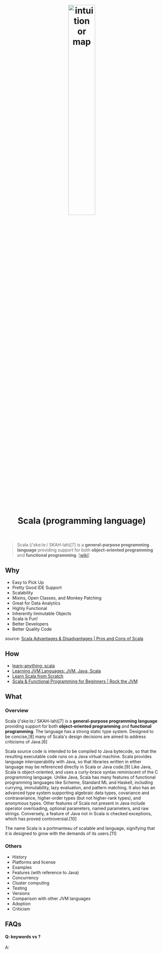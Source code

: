 <h1 align="center">
<br>
	<a href="https://ixorasolution.com/blog/benefits-of-scala-over-other-languages">
  <img src="https://i.imgur.com/uvA3O1n.png" alt="intuition or map" width=42%">
  </a>
  <br><br>
Scala (programming language)   
  <br><br>
</h1>

> Scala (/ˈskɑːlɑː/ SKAH-lah)[7] is a **general-purpose programming language** providing support for both **object-oriented programming** and **functional programming**. [[wiki](https://www.wikiwand.com/en/Scala_(programming_language))]

## Why 

* Easy to Pick Up
* Pretty Good IDE Support
* Scalability
* Mixins, Open Classes, and Monkey Patching
* Great for Data Analytics
* Highly Functional
* Inherently Immutable Objects
* Scala is Fun!
* Better Developers
* Better Quality Code

source: [Scala Advantages & Disadvantages | Pros and Cons of Scala](https://data-flair.training/blogs/scala-advantages/)

## How


* [learn-anything: scala](https://learn-anything.xyz/programming/programming-languages/scala) 
* [Learning JVM Languages: JVM, Java, Scala](https://www.linkedin.com/learning/topics/scala-2)
* [Learn Scala from Scratch](https://www.educative.io/courses/learn-scala-from-scratch)
* [Scala & Functional Programming for Beginners | Rock the JVM](https://www.udemy.com/course/rock-the-jvm-scala-for-beginners/)


## What 

### Overview

Scala (/ˈskɑːlɑː/ SKAH-lah)[7] is a **general-purpose programming language** providing support for both **object-oriented programming** and **functional programming**. The language has a strong static type system. Designed to be concise,[8] many of Scala's design decisions are aimed to address criticisms of Java.[6]

Scala source code is intended to be compiled to Java bytecode, so that the resulting executable code runs on a Java virtual machine. Scala provides language interoperability with Java, so that libraries written in either language may be referenced directly in Scala or Java code.[9] Like Java, Scala is object-oriented, and uses a curly-brace syntax reminiscent of the C programming language. Unlike Java, Scala has many features of functional programming languages like Scheme, Standard ML and Haskell, including currying, immutability, lazy evaluation, and pattern matching. It also has an advanced type system supporting algebraic data types, covariance and contravariance, higher-order types (but not higher-rank types), and anonymous types. Other features of Scala not present in Java include operator overloading, optional parameters, named parameters, and raw strings. Conversely, a feature of Java not in Scala is checked exceptions, which has proved controversial.[10]

The name Scala is a portmanteau of scalable and language, signifying that it is designed to grow with the demands of its users.[11]

### Others

* History
* Platforms and license
* Examples
* Features (with reference to Java)
* Concurrency
* Cluster computing
* Testing
* Versions
* Comparison with other JVM languages
* Adoption
* Criticism

## FAQs

#### Q: keywords vs ?

A: 


